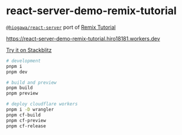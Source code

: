 # react-server-demo-remix-tutorial

[`@hiogawa/react-server`](https://github.com/hi-ogawa/vite-plugins/tree/main/packages/react-server)
port of
[Remix Tutorial](https://github.com/remix-run/remix/blob/b07921efd5e8eed98e2996749852777c71bc3e50/docs/start/tutorial.md)

https://react-server-demo-remix-tutorial.hiro18181.workers.dev

[Try it on Stackblitz](https://stackblitz.com/https://github.com/hi-ogawa/react-server-demo-remix-tutorial)

```sh
# development
pnpm i
pnpm dev

# build and preview
pnpm build
pnpm preview

# deploy cloudflare workers
pnpm i -D wrangler
pnpm cf-build
pnpm cf-preview
pnpm cf-release
```
